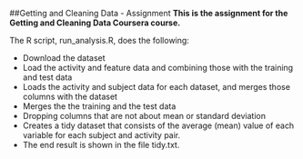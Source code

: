 ##Getting and Cleaning Data - Assignment
**This is the assignment for the Getting and Cleaning Data Coursera course.**

The R script, run_analysis.R, does the following:

* Download the dataset
* Load the activity and feature data and combining those with the training and test data 
* Loads the activity and subject data for each dataset, and merges those columns with the dataset
* Merges the the training and the test data
* Dropping columns that are not about mean or standard deviation
* Creates a tidy dataset that consists of the average (mean) value of each variable for each subject and activity pair.
* The end result is shown in the file tidy.txt.
